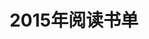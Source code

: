 ---
layout: book
title: 2015年阅读书单
category: 读书
keywords: 阅读,书单,2015
books: 
    - title: Head First HTML与CSS、XHTML(中文版)
      status: 已读
      author: Elisabeth Freeman / Eric Freeman  
      publisher: 中国电力出版社
      language: 中文
      link: http://book.douban.com/subject/3040870/
      cover: http://img3.douban.com/lpic/s3030692.jpg
      description: 从来没有因为哪一本专业的教材像这本书能让我最后竟然舍不得把最后几页读完，入门佳作，相当有趣。
    - title: 我们仨
      status: 已读
      author: 杨绛
      publisher: 生活·读书·新知三联书店
      language: 中文
      link: http://book.douban.com/subject/1023045/
      cover: http://img3.douban.com/lpic/s1015872.jpg
      description: “我们只有死别，没有生离。”“陪他走的愈远，愈怕从此不见。”
    - title: 送你一颗子弹
      status: 已读
      author: 刘瑜
      publisher: 上海三联书店
      language: 中文
      link: http://book.douban.com/subject/4238362/
      cover: http://img4.douban.com/lpic/s4243447.jpg
      description: 书中很多作者自己的政治观点，作为一名工科生，还是能够体会其中少些感受。
    - title: 亲爱的安德烈
      status: 已读
      author: 龙应台 / [德] 安德烈
      publisher: 人民文学出版社
      language: 中文
      link: http://book.douban.com/subject/3369793/
      cover: http://img4.douban.com/lpic/s3993878.jpg
      description: 跟我差不多同龄的处于二十多岁刚刚「长大」的人一定要看。
    - title: 解忧杂货店
      status: 已读
      author:  (日)东野圭吾 
      publisher: 南海出版公司
      language: 中文
      link: http://book.douban.com/subject/25862578/
      cover: http://img4.douban.com/lpic/s27284878.jpg
      description: 一本打动人的书，寒冷冬天的温暖解药。
---